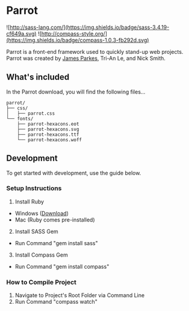 # Parrot
![http://sass-lang.com/](https://img.shields.io/badge/sass-3.4.19-cf649a.svg) ![http://compass-style.org/](https://img.shields.io/badge/compass-1.0.3-fb292d.svg)

Parrot is a front-end framework used to quickly stand-up web projects. Parrot was created by [James Parkes](https://twitter.com/parkesrjames), Tri-An Le, and Nick Smith.

## What's included

In the Parrot download, you will find the following files...

```
parrot/
├── css/
│   ├── parrot.css
└── fonts/
    ├── parrot-hexacons.eot
    ├── parrot-hexacons.svg
    ├── parrot-hexacons.ttf
    └── parrot-hexacons.woff
```

## Development

To get started with development, use the guide below.

### Setup Instructions
1. Install Ruby
  * Windows ([Download](http://rubyinstaller.org/))
  * Mac (Ruby comes pre-installed)
2. Install SASS Gem
  * Run Command "gem install sass"
3. Install Compass Gem
  * Run Command "gem install compass"

### How to Compile Project
1. Navigate to Project's Root Folder via Command Line
2. Run Command "compass watch"
